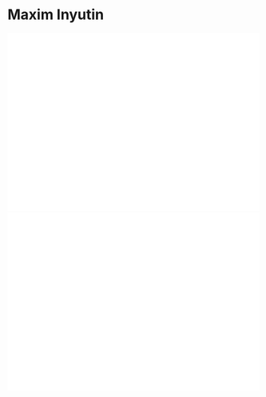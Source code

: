 # Maxim Inyutin

![](https://raw.githubusercontent.com/EngineerXL/cf-stats/main/output/light_card.svg#gh-dark-mode-only)
![](https://raw.githubusercontent.com/EngineerXL/cf-stats/main/output/light_card.svg)

<!--
Когда-то тут будет ещё что-то красивое!
![](https://raw.githubusercontent.com/EngineerXL/cf-stats/main/output/max_rating.svg)
![](https://raw.githubusercontent.com/EngineerXL/cf-stats/main/output/rating.svg)
-->

<!--
**EngineerXL/EngineerXL** is a ✨ _special_ ✨ repository because its `README.md` (this file) appears on your GitHub profile.

Here are some ideas to get you started:

- 🔭 I’m currently working on ...
- 🌱 I’m currently learning ...
- 👯 I’m looking to collaborate on ...
- 🤔 I’m looking for help with ...
- 💬 Ask me about ...
- 📫 How to reach me: ...
- 😄 Pronouns: ...
- ⚡ Fun fact: ...
-->
